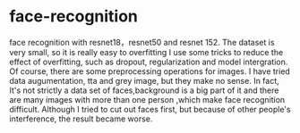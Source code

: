 # face-recognition
face recognition  with resnet18，resnet50 and resnet 152.
The dataset is very small, so it is really easy to overfitting
I use some tricks to reduce the effect of overfitting, such as dropout, regularization and model intergration.
Of course, there are some preprocessing operations for images.
I have tried data augumentation, tta and grey image, but they make no sense.
In fact, It's not strictly a data set of faces,background is a big part of it and there are many images with more than one person ,which make face recognition difficult. Although I tried to cut out faces first, but because of other people's interference, the result became worse.
